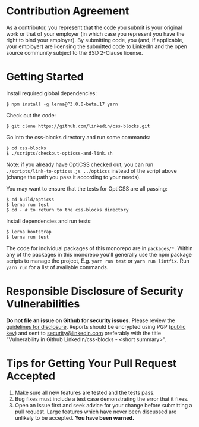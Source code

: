 Contribution Agreement
======================

As a contributor, you represent that the code you submit is your
original work or that of your employer (in which case you represent you
have the right to bind your employer).  By submitting code, you (and, if
applicable, your employer) are licensing the submitted code to LinkedIn
and the open source community subject to the BSD 2-Clause license. 

Getting Started
===============

Install required global dependencies:

```
$ npm install -g lerna@^3.0.0-beta.17 yarn
```

Check out the code:

```
$ git clone https://github.com/linkedin/css-blocks.git
```

Go into the css-blocks directory and run some commands:

```
$ cd css-blocks
$ ./scripts/checkout-opticss-and-link.sh
```

Note: if you already have OptiCSS checked out, you can run
`./scripts/link-to-opticss.js ../opticss` instead of the script above (change
the path you pass it according to your needs).

You may want to ensure that the tests for OptiCSS are all passing:

```
$ cd build/opticss
$ lerna run test
$ cd - # to return to the css-blocks directory
```

Install dependencies and run tests:

```
$ lerna bootstrap
$ lerna run test
```

The code for individual packages of this monorepo are in `packages/*`.
Within any of the packages in this monorepo you'll generally use the npm
package scripts to manage the project, E.g. `yarn run test` or
`yarn run lintfix`. Run `yarn run` for a list of available commands.

Responsible Disclosure of Security Vulnerabilities
==================================================

**Do not file an issue on Github for security issues.**  Please review
the [guidelines for disclosure][disclosure_guidelines].  Reports should
be encrypted using PGP ([public key][pubkey]) and sent to
[security@linkedin.com][disclosure_email] preferably with the title
"Vulnerability in Github LinkedIn/css-blocks - &lt;short summary&gt;".

Tips for Getting Your Pull Request Accepted
===========================================

1. Make sure all new features are tested and the tests pass.
2. Bug fixes must include a test case demonstrating the error that it fixes.
3. Open an issue first and seek advice for your change before submitting
   a pull request. Large features which have never been discussed are
   unlikely to be accepted. **You have been warned.**

[disclosure_guidelines]: https://www.linkedin.com/help/linkedin/answer/62924
[pubkey]: https://gist.github.com/chriseppstein/3f45d3a8e6fb42f24cb7b3f77f21381e
[disclosure_email]: mailto:security@linkedin.com?subject=Vulnerability%20in%20Github%20LinkedIn/css-blocks%20-%20%3Csummary%3E
